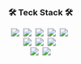 
<h3 align="center">🛠 Teck Stack 🛠</h3>
<p align="center">
  <img src="https://img.shields.io/badge/Java-007396?style=flat&logo=Java&logoColor=white"/></a>&nbsp
  <img src="https://img.shields.io/badge/Spring-white?style=flat&logo=Spring&logoColor=#3776AB"/></a>&nbsp
  <img src="https://img.shields.io/badge/MySQL-7F52FF?style=flat&logo=MySQL&logoColor=white"/></a>&nbsp
  <img src="https://img.shields.io/badge/Gradle-00ADD8?style=flat&logo=Gradle&logoColor=white"/></a>&nbsp
  <img src="https://img.shields.io/badge/Spring Security-A8B9CC?style=flat&logo=Spring Security&logoColor=white"/></a>&nbsp
  <br>
  <img src="https://img.shields.io/badge/Docker-2496ED?style=flat&logo=Docker&logoColor=white"/></a>&nbsp
  <img src="https://img.shields.io/badge/Amazon AWS-3DDC84?style=flat&logo=Amazon AWS&logoColor=white"/></a>&nbsp
  <img src="https://img.shields.io/badge/Kubernetes-F24E1E?style=flat&logo=Kubernetes&logoColor=white"/></a>&nbsp
  <br>
  <img src="https://img.shields.io/badge/GitHub-gray?style=flat&logo=GitHub&logoColor=black"/></a>&nbsp
  <img src="https://img.shields.io/badge/Git-blue?style=flat&logo=Git&logoColor=F05032"/></a>
</p>

